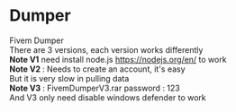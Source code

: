 # Dumper
Fivem Dumper
<br />
There are 3 versions, each version works differently
<br />
<b>Note V1</b> need install node.js https://nodejs.org/en/ to work
<br />
<b>Note V2 </b>: Needs to create an account, it's easy
<br />
But it is very slow in pulling data
<br />
<b>Note V3 </b> : FivemDumperV3.rar password : 123
<br />
And V3 only need disable windows defender to work 
